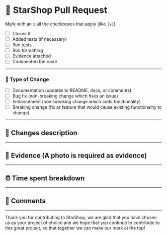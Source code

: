 # 🚀 StarShop Pull Request

Mark with an `x` all the checkboxes that apply (like `[x]`)

- [ ] Closes #
- [ ] Added tests (if necessary)
- [ ] Run tests
- [ ] Run formatting
- [ ] Evidence attached
- [ ] Commented the code

---

### 📌 Type of Change

- [ ] Documentation (updates to README, docs, or comments)
- [ ] Bug fix (non-breaking change which fixes an issue)
- [ ] Enhancement (non-breaking change which adds functionality)
- [ ] Breaking change (fix or feature that would cause existing functionality to change)

---

## 📝 Changes description

---

## 📸 Evidence (A photo is required as evidence)

---

## ⏰ Time spent breakdown

---

## 🌌 Comments

---

Thank you for contributing to StarShop, we are glad that you have chosen us as your project of choice and we hope that you continue to contribute to this great project, so that together we can make our mark at the top!
